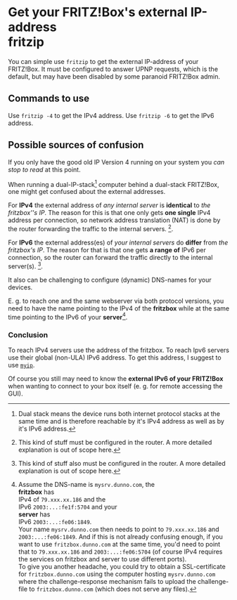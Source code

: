 # Get your FRITZ!Box's external IP-address<br/>fritzip

You can simple use `fritzip` to get the external IP-address of your FRITZ!Box. It must be configured to answer UPNP requests, which is the default,  but may have been disabled by some paranoid FRITZ!Box admin.

## Commands to use

Use `fritzip -4` to get the IPv4 address. Use `fritzip -6` to get the IPv6 address.

## Possible sources of confusion
If you only have the good old IP Version 4 running on your system you *can stop to read* at this point.

When running a dual-IP-stack[^1] computer behind a dual-stack FRITZ!Box, one might get confused about the external addresses.
[^1]: Dual stack means the device runs both internet protocol stacks at the same time and is therefore reachable by it's IPv4 address as well as by it's IPv6 address.

For **IPv4** the external address of *any internal server* is **identical** to *the fritzbox''s IP*.
The reason for this is that one only gets **one single** IPv4 address per connection, so network address translation (NAT) is done by the router forwarding the traffic to the internal servers. [^2].
[^2]:This kind of stuff must be configured in the router. A more detailed explanation is out of scope here.

For **IPv6** the external address(es) of *your internal servers* do **differ** from *the fritzbox's IP*.
The reason for that is that one gets **a range of** IPv6 per connection, so the router can forward the traffic directly to the internal server(s). [^3].
[^3]:This kind of stuff also must be configured in the router. A more detailed explanation is out of scope here.

It also can  be challenging to configure (dynamic) DNS-names for your devices.

E. g. to reach one and the same webserver via both  protocol versions, you need to have the name pointing to the IPv4 of the **fritzbox** while at the same  time pointing to the IPv6 of your **server**[^4].

[^4]:Assume the DNS-name is `mysrv.dunno.com`, the <br/>**fritzbox** has <br/>IPv4 of `79.xxx.xx.186` and the <br/>IPv6 `2003:...:fe1f:5704` and your <br/>**server** has <br/>IPv6  `2003:...:fe06:1849`. <br/>Your name `mysrv.dunno.com` then needs to point to `79.xxx.xx.186` and `2003:...:fe06:1849`.
And if this is not already confusing enough, if you want to use `fritzbox.dunno.com` at the same time, you'd need to point that to `79.xxx.xx.186` and `2003:...:fe06:5704` (of course IPv4 requires the services on fritzbox and server to use different ports).<br/>
To give you another headache, you could try to obtain a SSL-certificate for `fritzbox.dunno.com` using the computer hosting `mysrv.dunno.com` where the challenge-response mechanism fails to  upload the challenge-file to `fritzbox.dunno.com` (which does not serve any files).


### Conclusion
To reach IPv4 servers use the address of the fritzbox.
To reach Ipv6 servers use their global (non-ULA) IPv6 address. To get this address, I suggest to use  [`myip`](myip.md).

Of course you still may need to know the **external IPv6 of your FRITZ!Box** when wanting to connect to your box itself (e. g. for remote accessing the GUI).
